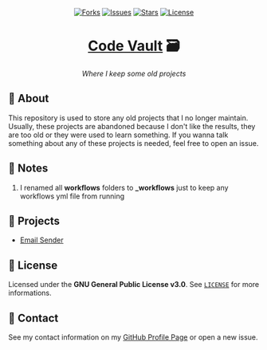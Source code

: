 <p align="center">
  <a href="https://github.com/ArthurFiorette/code-vault/network/members"><img
      src="https://img.shields.io/github/forks/ArthurFiorette/code-vault?logo=github&style=flat-square&label=Forks"
      target="_blank"
      alt="Forks" /></a>
  <a href="https://github.com/ArthurFiorette/code-vault/issues"><img
      src="https://img.shields.io/github/issues/ArthurFiorette/code-vault?logo=github&style=flat-square&label=Issues"
      target="_blank"
      alt="Issues" /></a>
  <a href="https://github.com/ArthurFiorette/code-vault/stargazers"><img
      src="https://img.shields.io/github/stars/ArthurFiorette/code-vault?logo=github&style=flat-square&label=Stars"
      target="_blank"
      alt="Stars" /></a>
  <a href="https://github.com/ArthurFiorette/code-vault/blob/main/LICENSE"><img
      src="https://img.shields.io/github/license/ArthurFiorette/code-vault?logo=github&style=flat-square&label=License"
      target="_blank"
      alt="License" /></a>
</p>

<h1 align="center">
  <strong><a href="https://github.com/ArthurFiorette/code-vault/" target="_blank">Code Vault</a> 🗃</strong>
</h1>
<p align="center">
  <i>Where I keep some old projects</i>
</p>

## 📖 About

This repository is used to store any old projects that I no longer maintain. Usually, these projects are abandoned because I don't like the results, they are too old or they were used to learn something. If you wanna talk something about any of these projects is needed, feel free to open an issue.

## 📑 Notes

1.  I renamed all **workflows** folders to **\_workflows** just to keep any workflows yml file from running

## 📎 Projects

- [Email Sender](email-sender)

## 📃 License

Licensed under the **GNU General Public License v3.0**. See [`LICENSE`](LICENSE) for more informations.

## 📧 Contact

See my contact information on my [GitHub Profile Page](https://github.com/ArthurFiorette) or open a new issue.
